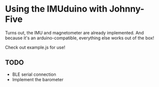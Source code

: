 # Using the IMUduino with Johnny-Five

Turns out, the IMU and magnetometer are already implemented. And because it's an arduino-compatible, everything else works out of the box!

Check out example.js for use!

## TODO

* BLE serial connection
* Implement the barometer